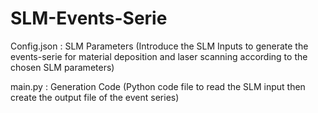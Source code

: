 # SLM-Events-Serie
Config.json
: SLM Parameters
(Introduce the SLM Inputs to generate the events-serie for material deposition and laser scanning according to the chosen SLM parameters)

main.py
: Generation Code
(Python code file to read the SLM input then create the output file of the event series)
